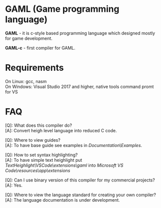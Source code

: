 # GAML (Game programming language)

**GAML** - it is c-style based programming language which designed mostly for game development.

**GAML-c** - first compiler for GAML.

# Requirements

On Linux: gcc, nasm \
On Windows: Visual Studio 2017 and higher, native tools command promt for VS


# FAQ

[Q]: What does this compiler do? \
[A]: Convert heigh level language into reduced C code.   

[Q]: Where to view guides? \
[A]: To have base guide see examples in *Documentation\Examples*.

[Q]: How to set syntax highlighting? \
[A]: To have simple text heighlight put \
*TextHeighlight\VSCode\extensions\gaml* into *Microsoft VS Code\resources\app\extensions*

[Q]: Can I use binary version of this compiler for my commercial projects? \
[A]: Yes.

[Q]: Where to view the language standard for creating your own compiler? \
[A]: The language documentation is under development.